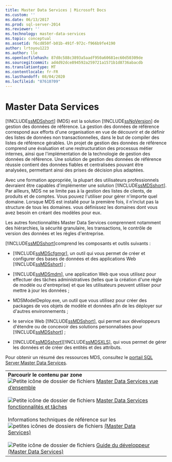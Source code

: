 ```yaml
---
title: Master Data Services | Microsoft Docs
ms.custom: ''
ms.date: 06/13/2017
ms.prod: sql-server-2014
ms.reviewer: ''
ms.technology: master-data-services
ms.topic: conceptual
ms.assetid: f6cd850f-b01b-491f-972c-f966b9fe4190
author: lrtoyou1223
ms.author: lle
ms.openlocfilehash: 87d8c588c3893a5aadf950a60681ec60d50309de
ms.sourcegitcommit: ad4d92dce894592a259721a1571b1d8736abacdb
ms.translationtype: MT
ms.contentlocale: fr-FR
ms.lasthandoff: 08/04/2020
ms.locfileid: "87610709"
---
```

# <a name="master-data-services"></a>Master Data Services
  [!INCLUDE[ssMDSshort](../includes/ssmdsshort-md.md)] (MDS) est la solution [!INCLUDE[ssNoVersion](../includes/ssnoversion-md.md)] de gestion des données de référence. La gestion des données de référence correspond aux efforts d'une organisation en vue de découvrir et de définir des listes de données non transactionnelles, dans le but de compiler des listes de référence gérables. Un projet de gestion des données de référence comprend une évaluation et une restructuration des processus métier internes, ainsi que l'implémentation de la technologie de gestion des données de référence. Une solution de gestion des données de référence réussie contient des données fiables et centralisées pouvant être analysées, permettant ainsi des prises de décision plus adaptées.

 Avec une formation appropriée, la plupart des utilisateurs professionnels devraient être capables d'implémenter une solution [!INCLUDE[ssMDSshort](../includes/ssmdsshort-md.md)]. Par ailleurs, MDS ne se limite pas à la gestion des listes de clients, de produits et de comptes. Vous pouvez l'utiliser pour gérer n'importe quel domaine. Lorsque MDS est installé pour la première fois, il n’inclut pas la structure de tous les domaines. vous définissez les domaines dont vous avez besoin en créant des modèles pour eux.

 Les autres fonctionnalités Master Data Services comprennent notamment des hiérarchies, la sécurité granulaire, les transactions, le contrôle de version des données et les règles d'entreprise.

 [!INCLUDE[ssMDSshort](../includes/ssmdsshort-md.md)]comprend les composants et outils suivants :

-   [!INCLUDE[ssMDScfgmgr](../includes/ssmdscfgmgr-md.md)], un outil qui vous permet de créer et configurer des bases de données et des applications Web [!INCLUDE[ssMDSshort](../includes/ssmdsshort-md.md)] ;

-   [!INCLUDE[ssMDSmdm](../includes/ssmdsmdm-md.md)], une application Web que vous utilisez pour effectuer des tâches administratives (telles que la création d'une règle de modèle ou d'entreprise) et que les utilisateurs peuvent utiliser pour mettre à jour les données ;

-   MDSModelDeploy.exe, un outil que vous utilisez pour créer des packages de vos objets de modèle et données afin de les déployer sur d'autres environnements ;

-   le service Web [!INCLUDE[ssMDSshort](../includes/ssmdsshort-md.md)], qui permet aux développeurs d'étendre ou de concevoir des solutions personnalisées pour [!INCLUDE[ssMDSshort](../includes/ssmdsshort-md.md)] ;

-   [!INCLUDE[ssMDSshort](../includes/ssmdsshort-md.md)][!INCLUDE[ssMDSXLS](../includes/ssmdsxls-md.md)], qui vous permet de gérer les données et de créer des entités et des attributs.

 Pour obtenir un résumé des ressources MDS, consultez le [portail SQL Server Master Data Services](https://go.microsoft.com/fwlink/?LinkID=214272).

|||
|-|-|
|**Parcourir le contenu par zone**<br /> ![Petite icône de dossier de fichiers](../../2014/integration-services/media/filefolder-small.gif "Petite icône de dossier de fichiers") [Master Data Services vue d’ensemble](master-data-services-overview-mds.md)<br /><br /> ![Petite icône de dossier de fichiers](../../2014/integration-services/media/filefolder-small.gif "Petite icône de dossier de fichiers") [Master Data Services fonctionnalités et tâches](../../2014/master-data-services/master-data-services-features-and-tasks.md)<br /><br /> Informations techniques de référence sur les ![petites icônes de dossiers de fichiers](../../2014/integration-services/media/filefolder-small.gif "Petite icône de dossier de fichiers") [(Master Data Services)](technical-reference-master-data-services.md)<br /><br /> ![Petite icône de dossier de fichiers](../../2014/integration-services/media/filefolder-small.gif "Petite icône de dossier de fichiers") [Guide du développeur (Master Data Services)](develop/master-data-services-developer-documentation.md)||


